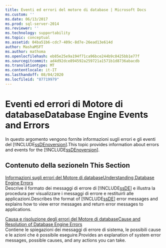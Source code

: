 ```yaml
---
title: Eventi ed errori del motore di database | Microsoft Docs
ms.custom: ''
ms.date: 06/13/2017
ms.prod: sql-server-2014
ms.reviewer: ''
ms.technology: supportability
ms.topic: conceptual
ms.assetid: 04ba51b6-cdc7-409c-8d7e-26ead13e614d
author: MashaMSFT
ms.author: mathoma
ms.openlocfilehash: eb85e25e9a194f71ca96bce244b9c8425bb1e77f
ms.sourcegitcommit: ad4d92dce894592a259721a1571b1d8736abacdb
ms.translationtype: MT
ms.contentlocale: it-IT
ms.lasthandoff: 08/04/2020
ms.locfileid: "87719979"
---
```

# <a name="database-engine-events-and-errors"></a><span data-ttu-id="b49fd-102">Eventi ed errori di Motore di database</span><span class="sxs-lookup"><span data-stu-id="b49fd-102">Database Engine Events and Errors</span></span>
  <span data-ttu-id="b49fd-103">In questo argomento vengono fornite informazioni sugli errori e gli eventi del [!INCLUDE[ssDEnoversion](../../includes/ssdenoversion-md.md)].</span><span class="sxs-lookup"><span data-stu-id="b49fd-103">This topic provides information about errors and events for the [!INCLUDE[ssDEnoversion](../../includes/ssdenoversion-md.md)].</span></span>  
  
## <a name="in-this-section"></a><span data-ttu-id="b49fd-104">Contenuto della sezione</span><span class="sxs-lookup"><span data-stu-id="b49fd-104">In This Section</span></span>  
 [<span data-ttu-id="b49fd-105">Informazioni sugli errori del Motore di database</span><span class="sxs-lookup"><span data-stu-id="b49fd-105">Understanding Database Engine Errors</span></span>](../native-client-ole-db-errors/errors.md)  
 <span data-ttu-id="b49fd-106">Descrive il formato dei messaggi di errore di [!INCLUDE[ssDE](../../includes/ssde-md.md)] e illustra la procedura per visualizzare i messaggi di errore e restituirli alle applicazioni.</span><span class="sxs-lookup"><span data-stu-id="b49fd-106">Describes the format of [!INCLUDE[ssDE](../../includes/ssde-md.md)] error messages and explains how to view error messages and return error messages to applications.</span></span>  
  
 [<span data-ttu-id="b49fd-107">Causa e risoluzione degli errori del Motore di database</span><span class="sxs-lookup"><span data-stu-id="b49fd-107">Cause and Resolution of Database Engine Errors</span></span>](../../database-engine/cause-and-resolution-of-database-engine-errors.md)  
 <span data-ttu-id="b49fd-108">Contiene le spiegazioni dei messaggi di errore di sistema, le possibili cause e le azioni che è possibile eseguire.</span><span class="sxs-lookup"><span data-stu-id="b49fd-108">Provides an explanation of system error messages, possible causes, and any actions you can take.</span></span>  
  
  
